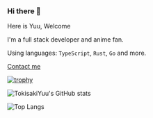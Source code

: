 ### Hi there 👋

Here is Yuu, Welcome

I'm a full stack developer and anime fan.

Using languages: `TypeScript`, `Rust`, `Go` and more.

[Contact me](https://github.com/TokisakiYuu/TokisakiYuu/issues)

[![trophy](https://github-profile-trophy.vercel.app/?username=ryo-ma)](https://github.com/ryo-ma/github-profile-trophy)

![TokisakiYuu's GitHub stats](https://github-readme-stats.vercel.app/api?username=tokisakiyuu&show_icons=true)

![Top Langs](https://github-readme-stats.vercel.app/api/top-langs/?username=tokisakiyuu)
